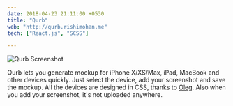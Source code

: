 ```yaml
---
date: 2018-04-23 21:11:00 +0530
title: "Qurb"
web: "http://qurb.rishimohan.me"
tech: ["React.js", "SCSS"]

---
```


![Qurb Screenshot](/images/work/show/qurb-post.png)

Qurb lets you generate mockup for iPhone X/XS/Max, iPad, MacBook and other devices quickly. Just select the device, add your screenshot and save the mockup. All the devices are designed in CSS, thanks to [Oleg](https://marvelapp.github.io/devices.css/). Also when you add your screenshot, it's not uploaded anywhere.